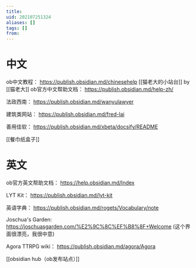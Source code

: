 ```yaml
---
title: 
uid: 202107251324
aliases: []
tags: []
from: 
---
```


# 中文
ob中文教程： https://publish.obsidian.md/chinesehelp
[[猫老大的小站台]] by [[猫老大]]
ob官方中文帮助文档： https://publish.obsidian.md/help-zh/

法政西南： https://publish.obsidian.md/wanyulawyer

建筑类网站： https://publish.obsidian.md/fred-lai

善用佳软： https://publish.obsidian.md/xbeta/docsify/README

[[餐巾纸盒子]]

# 英文
ob官方英文帮助文档： https://help.obsidian.md/Index

LYT Kit： https://publish.obsidian.md/lyt-kit

英语字典： https://publish.obsidian.md/rogets/Vocabulary/note

Joschua's Garden: https://joschuasgarden.com/%E2%9C%8C%EF%B8%8F+Welcome (这个界面很漂亮，我很中意)

Agora TTRPG wiki： https://publish.obsidian.md/agora/Agora

[[obsidian hub（ob发布站点）]]